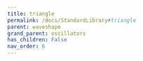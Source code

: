 ```yaml
---
title: triangle
permalink: /docs/StandardLibrary#triangle
parent: waveshape
grand_parent: oscillators
has_children: False
nav_order: 6
---
```

